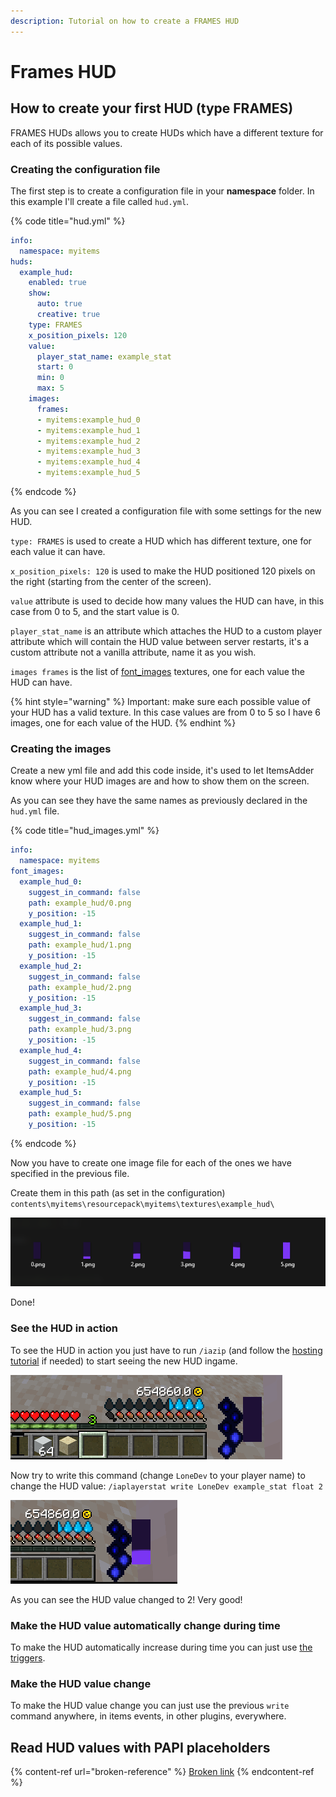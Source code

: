 ```yaml
---
description: Tutorial on how to create a FRAMES HUD
---
```


# Frames HUD

## How to create your first HUD (type FRAMES)

FRAMES HUDs allows you to create HUDs which have a different texture for each of its possible values.

### Creating the configuration file

The first step is to create a configuration file in your **namespace** folder. In this example I'll create a file called `hud.yml`.

{% code title="hud.yml" %}
```yaml
info:
  namespace: myitems
huds:
  example_hud:
    enabled: true
    show:
      auto: true
      creative: true
    type: FRAMES
    x_position_pixels: 120
    value:
      player_stat_name: example_stat
      start: 0
      min: 0
      max: 5
    images:
      frames:
      - myitems:example_hud_0
      - myitems:example_hud_1
      - myitems:example_hud_2
      - myitems:example_hud_3
      - myitems:example_hud_4
      - myitems:example_hud_5
```
{% endcode %}

As you can see I created a configuration file with some settings for the new HUD.

`type: FRAMES` is used to create a HUD which has different texture, one for each value it can have.

`x_position_pixels: 120` is used to make the HUD positioned 120 pixels on the right (starting from the center of the screen).

`value` attribute is used to decide how many values the HUD can have, in this case from 0 to 5, and the start value is 0.

`player_stat_name` is an attribute which attaches the HUD to a custom player attribute which will contain the HUD value between server restarts, it's a custom attribute not a vanilla attribute, name it as you wish.

`images frames` is the list of [font\_images](../../font-images/) textures, one for each value the HUD can have.

{% hint style="warning" %}
Important: make sure each possible value of your HUD has a valid texture. In this case values are from 0 to 5 so I have 6 images, one for each value of the HUD.
{% endhint %}

### Creating the images

Create a new yml file and add this code inside, it's used to let ItemsAdder know where your HUD images are and how to show them on the screen.

As you can see they have the same names as previously declared in the `hud.yml` file.

{% code title="hud_images.yml" %}
```yaml
info:
  namespace: myitems
font_images:
  example_hud_0:
    suggest_in_command: false
    path: example_hud/0.png
    y_position: -15
  example_hud_1:
    suggest_in_command: false
    path: example_hud/1.png
    y_position: -15
  example_hud_2:
    suggest_in_command: false
    path: example_hud/2.png
    y_position: -15
  example_hud_3:
    suggest_in_command: false
    path: example_hud/3.png
    y_position: -15
  example_hud_4:
    suggest_in_command: false
    path: example_hud/4.png
    y_position: -15
  example_hud_5:
    suggest_in_command: false
    path: example_hud/5.png
    y_position: -15
```
{% endcode %}

Now you have to create one image file for each of the ones we have specified in the previous file.

Create them in this path (as set in the configuration) `contents\myitems\resourcepack\myitems\textures\example_hud\`

![](<../../../../.gitbook/assets/image (50) (1) (1) (1) (1).png>)

Done!

### See the HUD in action

To see the HUD in action you just have to run `/iazip` (and follow the [hosting tutorial](../../../resourcepack-hosting/) if needed) to start seeing the new HUD ingame.

![](<../../../../.gitbook/assets/image (47) (1) (1).png>)

Now try to write this command (change `LoneDev` to your player name) to change the HUD value: `/iaplayerstat write LoneDev example_stat float 2`

![](<../../../../.gitbook/assets/image (40) (1).png>)

As you can see the HUD value changed to 2! Very good!

### Make the HUD value automatically change during time

To make the HUD automatically increase during time you can just use [the triggers](../trigger-value-change.md).

### Make the HUD value change

To make the HUD value change you can just use the previous `write` command anywhere, in items events, in other plugins, everywhere.

## Read HUD values with PAPI placeholders

{% content-ref url="broken-reference" %}
[Broken link](broken-reference)
{% endcontent-ref %}
